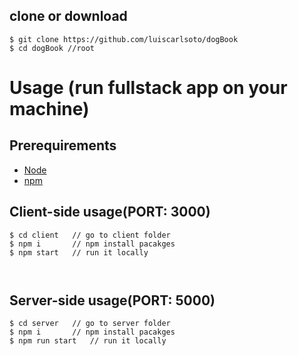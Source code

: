## clone or download
```terminal
$ git clone https://github.com/luiscarlsoto/dogBook
$ cd dogBook //root
```

# Usage (run fullstack app on your machine)

## Prerequirements
- [Node](https://nodejs.org/en/download/)
- [npm](https://nodejs.org/en/download/package-manager/)


## Client-side usage(PORT: 3000)
```terminal
$ cd client   // go to client folder
$ npm i       // npm install pacakges
$ npm start   // run it locally



```

## Server-side usage(PORT: 5000)
```terminal
$ cd server   // go to server folder
$ npm i       // npm install pacakges
$ npm run start   // run it locally



```

